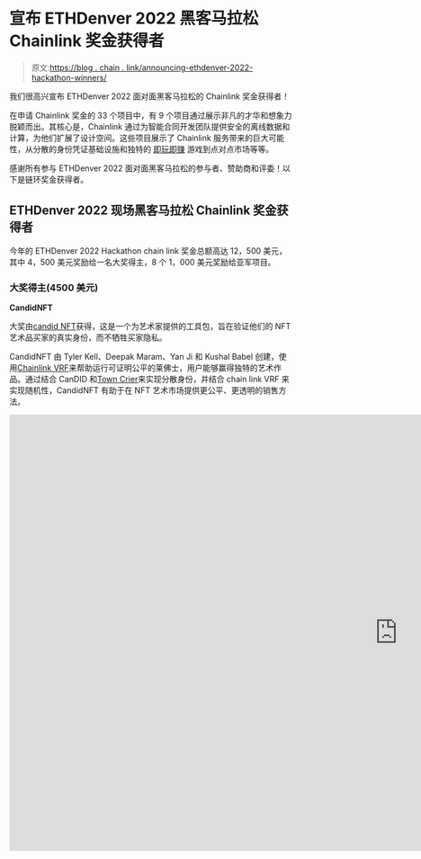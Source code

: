 # 宣布 ETHDenver 2022 黑客马拉松 Chainlink 奖金获得者

> 原文:[https://blog . chain . link/announcing-ethdenver-2022-hackathon-winners/](https://blog.chain.link/announcing-ethdenver-2022-hackathon-winners/)

我们很高兴宣布 ETHDenver 2022 面对面黑客马拉松的 Chainlink 奖金获得者！

在申请 Chainlink 奖金的 33 个项目[](https://hackerlink.io/hackathon/ethdenver22/?bounty=Chainlink)中，有 9 个项目通过展示非凡的才华和想象力脱颖而出。其核心是，Chainlink 通过为智能合同开发团队提供安全的离线数据和计算，为他们扩展了设计空间。这些项目展示了 Chainlink 服务带来的巨大可能性，从分散的身份凭证基础设施和独特的 [即玩即赚](https://blog.chain.link/what-is-play-to-earn/) 游戏到点对点市场等等。

感谢所有参与 ETHDenver 2022 面对面黑客马拉松的参与者、赞助商和评委！以下是链环奖金获得者。

## ETHDenver 2022 现场黑客马拉松 Chainlink 奖金获得者

今年的 ETHDenver 2022 Hackathon chain link 奖金总额高达 12，500 美元，其中 4，500 美元奖励给一名大奖得主，8 个 1，000 美元奖励给亚军项目。

### 大奖得主(4500 美元)

**CandidNFT**

大奖由[candid NFT](https://hackerlink.io/buidl/2029)获得，这是一个为艺术家提供的工具包，旨在验证他们的 NFT 艺术品买家的真实身份，而不牺牲买家隐私。

CandidNFT 由 Tyler Kell、Deepak Maram、Yan Ji 和 Kushal Babel 创建，使用[Chainlink VRF](https://chain.link/chainlink-vrf)来帮助运行可证明公平的莱佛士，用户能够赢得独特的艺术作品。通过结合 CanDID 和[Town Crier](https://blog.chain.link/town-crier-and-chainlink/)来实现分散身份，并结合 chain link VRF 来实现随机性，CandidNFT 有助于在 NFT 艺术市场提供更公平、更透明的销售方法。

<iframe title="CandidNFT Full Demo ETH Denver 2022 Hackathon Submission" width="1380" height="776" src="https://www.youtube.com/embed/Y-M6G5656PU?feature=oembed" frameborder="0" allow="accelerometer; autoplay; clipboard-write; encrypted-media; gyroscope; picture-in-picture" allowfullscreen=""></div> <p> </p> <h3><span style="font-weight: 400;">亚军奖金(8x 1000 美元)</span></h3> <p><span style="font-weight: 400;">以下亚军项目按字母顺序排列。</span></p> <p>做还是不做？</p> <p><a href="https://hackerlink.io/buidl/2112"> <span style="font-weight: 400;">做还是不做</span> </a> <span style="font-weight: 400;">是一个 DAO 评估 dApp，帮助未来的 DAO 成员评估他们正在考虑加入的组织的健康状况。</span></p> <p>由 Mayur Mistry、Sianoi Kimari 和 Valerie Grappendorf 创建的 Do 或 DAOn 't 提供了关于 DAO 选民参与、资金管理和会员满意度的广泛的链外和链内见解。Do or DAOn 使用<a href="https://automation.chain.link/"> Chainlink Automation </a>来触发更新 IPFS 元数据的日常链上存储调用。<span style="font-weight: 400;"><br/>T6】</span></p> <div class="ast-oembed-container"><iframe loading="lazy" title="ETHDenver22_DoOrDAOn't.mp4" src="https://player.vimeo.com/video/679698184?h=49758a6dcc&amp;dnt=1&amp;app_id=122963" width="1380" height="776" frameborder="0" allow="autoplay; fullscreen; picture-in-picture" allowfullscreen=""/></div> <p> </p> <p><b>清道夫</b></p> <p><a href="https://hackerlink.io/buidl/2101"> <span style="font-weight: 400;"> DustSweeper </span> </a> <span style="font-weight: 400;">是以太坊上的一个智能合约，帮助用户以折扣价向市场接受者批量出售各种代币的低余额，帮助他们“清扫”钱包中的灰尘。</span></p> <p>由 Corbin Page、Rory Hellyer、David Eiber 和 Mike Liu 创建的 DustSweeper 连接了用户和市场参与者。在市场接受者获利的情况下，用户将他们不需要的代币打折出售给市场接受者。为了帮助确保市场参与者有利可图并且定价准确，使用来自 <a href="https://data.chain.link"> <span style="font-weight: 400;">的价格计算代币价值，链接价格馈送</span> </a> <span style="font-weight: 400;">。</span></p> <div class="ast-oembed-container"><iframe loading="lazy" title="DustSweeper - ETHDenver Hackathon 2022" width="1333" height="1000" src="https://www.youtube.com/embed/-H3cdJBAC0c?feature=oembed" frameborder="0" allow="accelerometer; autoplay; clipboard-write; encrypted-media; gyroscope; picture-in-picture" allowfullscreen=""/></div> <p> </p> <p><b>未来证明</b></p> <p><a href="https://hackerlink.io/buidl/1991"> <span style="font-weight: 400;">期货凭证</span> </a> <span style="font-weight: 400;">旨在解决期权合约到期后的结算问题。具体而言，到期时现货价格的采购和在链记录。</span></p> <p>由 Toby Jaguar 和 Mike Arief 开发的 Future Proofs 是 Smart Piggies 的一个组成部分，它提供分散化的财务选项。Chainlink Automation 与 Chainlink Price Feeds 互操作，将未来期权合约的结算价格锁定在到期时间戳，这意味着合约可以在到期后的任何时间点结算，并在到期日提供可验证的现货价格。 <span style="font-weight: 400;"> <br/> </span></p> <div class="ast-oembed-container"><iframe loading="lazy" title="Future Proofs by SmartPiggies" src="https://player.vimeo.com/video/679534732?h=7521cf945d&amp;dnt=1&amp;app_id=122963" width="1380" height="776" frameborder="0" allow="autoplay; fullscreen; picture-in-picture" allowfullscreen=""/></div> <p> </p> <p><b> IdentDeFi </b></p> <p><a href="https://hackerlink.io/buidl/2170"> <span style="font-weight: 400;"> IdentDeFi </span> </a> <span style="font-weight: 400;">是一个轻量级的、协议无关的架构，它使用 NFTs 来帮助提供一个符合 DeFi 的解决方案。</span></p> <p><span style="font-weight: 400;">具体来说，该项目使用 ZK proof 来保护 KYC NFTs 中的身份，这可以用作 KYC 证明来支持对 DeFi 协议的链上遵从。IdentDeFi 由卡斯帕·约内尔(Casper Yonel)、亚伦·黄(Aaron Wong)和保罗·托马斯开发，使用 Chainlink </span> <a href="https://docs.chain.link/docs/external-adapters/"> <span style="font-weight: 400;">外部适配器</span> </a> <span style="font-weight: 400;">从 API 调用 KYC 批准数据，然后将 API 数据的 zkProof 嵌入 NFT 中，以表示链上合规性。</span></p> <div class="ast-oembed-container"><iframe loading="lazy" title="IdentDeFi - a zK proof for on-chain compliance" width="1333" height="1000" src="https://www.youtube.com/embed/8Kyg-shRcRQ?feature=oembed" frameborder="0" allow="accelerometer; autoplay; clipboard-write; encrypted-media; gyroscope; picture-in-picture" allowfullscreen=""/></div> <p> </p> <p><b>果汁</b></p> <p><a href="https://hackerlink.io/buidl/2058"> <span style="font-weight: 400;">汁</span> </a> <span style="font-weight: 400;">为创始道贡献者共有的既得合同解锁流动性。</span><span style="font-weight: 400;"><br/>T8】</span></p> <p>由 Yahia Bsat、Kevin Liang、Richard Liang 和 Maximilian Kolowrat 创建的 Juice 是一个专门为释放既得合同流动性而设计的贷款平台。Juice 使用 Chainlink 价格馈送来确定归属合同中锁定的资产价值。</p> <div class="ast-oembed-container"><iframe loading="lazy" title="Juice Protocol EthDenver Demo" width="1380" height="776" src="https://www.youtube.com/embed/7cQ5m9XnSzA?feature=oembed" frameborder="0" allow="accelerometer; autoplay; clipboard-write; encrypted-media; gyroscope; picture-in-picture" allowfullscreen=""/></div> <p> </p> <p><b>loudvrο</b></p> <p><a href="https://hackerlink.io/buidl/2040"> <span style="font-weight: 400;"> Loudverse </span> </a> <span style="font-weight: 400;">是一个双边市场，为音乐、诗歌和戏剧等难以量化的公共产品提供资金。</span></p> <p>与 Kickstarter 等应用类似，Loudverse 允许创作者通过具体的交付成果和里程碑来筹集资金。如果呼吁得到满足，贡献者会收到一个赞助 NFT 证明，创作者可以在项目时间线的持续时间内开始一个流，在那里他们会收到持续的资金。由假名开发商 neodaoist、plaird、Just John 和 nï ck、 <span style="font-weight: 400;"> </span> <span style="font-weight: 400;">建造的 Loudverse 使用 Chainlink VRF 随机确定哪些项目获得的奖金金额高于流动资金。</span></p> <div class="ast-oembed-container"><iframe loading="lazy" title="LOUDVERSE ETHDenver 2022 Hackathon Submission" width="1380" height="776" src="https://www.youtube.com/embed/qY0-s_UsqKM?feature=oembed" frameborder="0" allow="accelerometer; autoplay; clipboard-write; encrypted-media; gyroscope; picture-in-picture" allowfullscreen=""/></div> <p><b>火神升起</b></p> <p><a href="https://hackerlink.io/buidl/2071"> <span style="font-weight: 400;">火神升起</span> </a> <span style="font-weight: 400;">是一款以玩换赚的 roguelite 游戏，游戏状态可以通过 zkRollups 卷起。</span></p> <p>由 launchninja、flip、alcibiades 和 devbruce 开发的《火神崛起》旨在打造以游戏机制为核心的区块链游戏体验。roguelite 游戏比典型的区块链游戏运行得更快，因为它利用了 zK 技术。玩家与机器人战斗，获得经验，并获得由 VRF 链锁提供的可验证的随机掉落的战利品。</p> <p>查看 YouTube 上的完整视频:<a href="https://youtu.be/6zK2aw_9f3o">https://youtu.be/6zK2aw_9f3o</a></p> <p><b> Robotrust.xyz </b></p> <p><a href="https://hackerlink.io/buidl/2035"> <span style="font-weight: 400;"> Robotrust </span> </a> <span style="font-weight: 400;">是一个通过“BAM 信托”管理的自动执行的链上遗产规划机制</span></p> <p>由 Kristian Marlow、Sasha Aldrick、Kyle Banta 和 Evan Chipman 牵头，Robotrust 允许用户使用设定的参数和一定数量的 ETH 存款来建立信任智能合同。Chainlink Automation 每年触发合同，根据 Chainlink Price Feeds 提供的 ETH/USD 现货价格向授予人支付固定年金。</p> <p>观看织机上的完整视频:<a href="https://www.loom.com/share/f7e66e84cc9c46169e20ef1a5f27621f">https://www.loom.com/share/f7e66e84cc9c46169e20ef1a5f27621f</a></p> <h2><span style="font-weight: 400;">感谢所有参赛团队</span></h2> <p><span style="font-weight: 400;">祝贺所有 ETHDenver 2022 Hackathon Chainlink 奖金获得者，感谢所有将 chain link 服务整合到其 Hackathon 项目中的团队。我们总是兴奋地看到分散式 oracle 网络如何被用来扩展分散式技术的视野。</span></p> <p>对于寻找下一个挑战的开发者来说，2022 年春季 Chainlink 黑客马拉松即将到来！</p> <p><span style="font-weight: 400;">通过访问</span> <a href="https://docs.chain.link/docs/getting-started"> <span style="font-weight: 400;">开发者文档</span> </a> <span style="font-weight: 400;">，加入关于</span> <a href="https://discordapp.com/invite/aSK4zew"> <span style="font-weight: 400;">不和谐</span> </a> <span style="font-weight: 400;">的技术讨论，和/或在此</span> <span style="font-weight: 400;">联系我们</span> <a href="https://chainlink.typeform.com/to/gEwrPO"> <span style="font-weight: 400;">，立即开始使用 Chainlink 进行构建。获取现成可靠的解决方案</span> </a><a href="https://feeds.chain.link/"> <span style="font-weight: 400;">价格供稿</span> </a> <span style="font-weight: 400;">和</span> <a href="https://blog.chain.link/verifiable-random-functions-vrf-random-number-generation-rng-feature/"> <span style="font-weight: 400;">可证明的随机性</span> </a> <span style="font-weight: 400;">。</span></p> <p><span style="font-weight: 400;">如需了解更多信息，请访问</span> <a href="https://slack-redir.net/link?url=https%3A%2F%2Fchain.link"> <span style="font-weight: 400;"> Chainlink 网站</span> </a> <span style="font-weight: 400;">或关注我们的</span><a href="https://slack-redir.net/link?url=https%3A%2F%2Ftwitter.com%2Fchainlink"><span style="font-weight: 400;">Twitter</span></a><span style="font-weight: 400;">或</span><a href="https://slack-redir.net/link?url=https%3A%2F%2Fwww.reddit.com%2Fr%2FChainlink%2F"><span style="font-weight: 400;">Reddit</span></a><span style="font-weight: 400;">。</span></p> <div class="widget_tag_cloud tag-list"/> </body> </html></iframe>